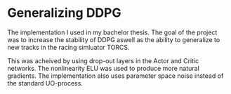 # Generalizing DDPG

The implementation I used in my bachelor thesis. The goal of the project was to increase the stability of DDPG aswell as the ability to generalize to new tracks in the racing simluator TORCS.

This was acheived by using drop-out layers in the Actor and Critic networks. The nonlinearity ELU was used to produce more natural gradients. The implementation also uses parameter space noise instead of the standard UO-process.
